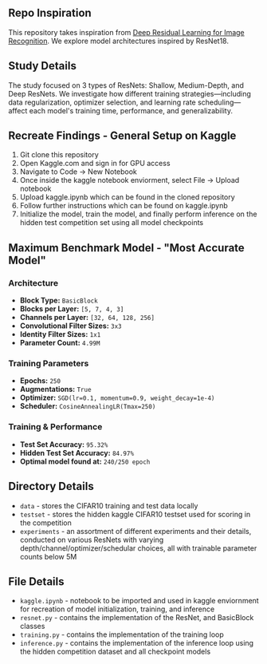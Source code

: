 ## Repo Inspiration 
This repository takes inspiration from [Deep Residual Learning for Image Recognition](https://arxiv.org/abs/1512.03385). We explore model architectures inspired by ResNet18.

## Study Details
The study focused on 3 types of ResNets: Shallow, Medium-Depth, and Deep ResNets. We investigate how different training strategies—including data regularization, optimizer selection, and learning rate scheduling—affect each model's training time, performance, and generalizability. 

## Recreate Findings - General Setup on Kaggle
1. Git clone this repository
2. Open Kaggle.com and sign in for GPU access 
3. Navigate to Code -> New Notebook
4. Once inside the kaggle notebook enviorment, select File -> Upload notebook
5. Upload kaggle.ipynb which can be found in the cloned repository
6. Follow further instructions which can be found on kaggle.ipynb
7. Initialize the model, train the model, and finally perform inference on the hidden test competition set using all model checkpoints

## Maximum Benchmark Model - "Most Accurate Model"
### Architecture
- **Block Type:** `BasicBlock`
- **Blocks per Layer:** `[5, 7, 4, 3]`
- **Channels per Layer:** `[32, 64, 128, 256]`
- **Convolutional Filter Sizes:** `3x3`
- **Identity Filter Sizes:** `1x1`
- **Parameter Count:** `4.99M`

### Training Parameters
- **Epochs:** `250`
- **Augmentations:** `True`
- **Optimizer:** `SGD(lr=0.1, momentum=0.9, weight_decay=1e-4)`
- **Scheduler:** `CosineAnnealingLR(Tmax=250)`

### Training & Performance
- **Test Set Accuracy:** `95.32%`
- **Hidden Test Set Accuracy:** `84.97%`
- **Optimal model found at:** `240/250 epoch`

## Directory Details
- `data` - stores the CIFAR10 training and test data locally
- `testset` - stores the hidden kaggle CIFAR10 testset used for scoring in the competition
- `experiments` - an assortment of different experiments and their details, conducted on various ResNets with varying depth/channel/optimizer/schedular choices, all with trainable parameter counts below 5M


## File Details
- `kaggle.ipynb` - notebook to be imported and used in kaggle enviornment for recreation of model initialization, training, and inference
- `resnet.py` - contains the implementation of the ResNet, and BasicBlock classes
- `training.py` - contains the implementation of the training loop
- `inference.py` - contains the implementation of the inference loop using the hidden competition dataset and all checkpoint models


